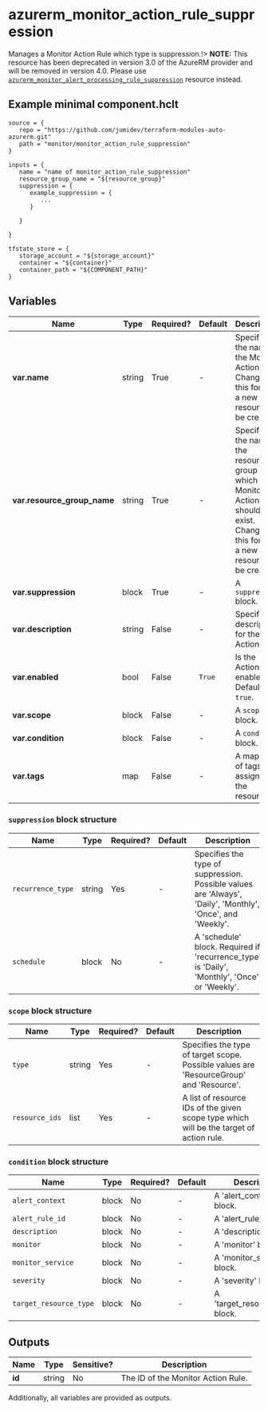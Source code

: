 # azurerm_monitor_action_rule_suppression

Manages a Monitor Action Rule which type is suppression.!> **NOTE:** This resource has been deprecated in version 3.0 of the AzureRM provider and will be removed in version 4.0. Please use [`azurerm_monitor_alert_processing_rule_suppression`](https://registry.terraform.io/providers/hashicorp/azurerm/latest/docs/resources/monitor_alert_processing_rule_suppression) resource instead.

## Example minimal component.hclt

```hcl
source = {
   repo = "https://github.com/jumidev/terraform-modules-auto-azurerm.git" 
   path = "monitor/monitor_action_rule_suppression" 
}

inputs = {
   name = "name of monitor_action_rule_suppression" 
   resource_group_name = "${resource_group}" 
   suppression = {
      example_suppression = {
         ...
      }
  
   }
 
}

tfstate_store = {
   storage_account = "${storage_account}" 
   container = "${container}" 
   container_path = "${COMPONENT_PATH}" 
}

```

## Variables

| Name | Type | Required? |  Default  |  Description |
| ---- | ---- | --------- |  ----------- | ----------- |
| **var.name** | string | True | -  |  Specifies the name of the Monitor Action Rule. Changing this forces a new resource to be created. | 
| **var.resource_group_name** | string | True | -  |  Specifies the name of the resource group in which the Monitor Action Rule should exist. Changing this forces a new resource to be created. | 
| **var.suppression** | block | True | -  |  A `suppression` block. | 
| **var.description** | string | False | -  |  Specifies a description for the Action Rule. | 
| **var.enabled** | bool | False | `True`  |  Is the Action Rule enabled? Defaults to `true`. | 
| **var.scope** | block | False | -  |  A `scope` block. | 
| **var.condition** | block | False | -  |  A `condition` block. | 
| **var.tags** | map | False | -  |  A mapping of tags to assign to the resource. | 

### `suppression` block structure

| Name | Type | Required? | Default | Description |
| ---- | ---- | --------- | ------- | ----------- |
| `recurrence_type` | string | Yes | - | Specifies the type of suppression. Possible values are 'Always', 'Daily', 'Monthly', 'Once', and 'Weekly'. |
| `schedule` | block | No | - | A 'schedule' block. Required if 'recurrence_type' is 'Daily', 'Monthly', 'Once' or 'Weekly'. |

### `scope` block structure

| Name | Type | Required? | Default | Description |
| ---- | ---- | --------- | ------- | ----------- |
| `type` | string | Yes | - | Specifies the type of target scope. Possible values are 'ResourceGroup' and 'Resource'. |
| `resource_ids` | list | Yes | - | A list of resource IDs of the given scope type which will be the target of action rule. |

### `condition` block structure

| Name | Type | Required? | Default | Description |
| ---- | ---- | --------- | ------- | ----------- |
| `alert_context` | block | No | - | A 'alert_context' block. |
| `alert_rule_id` | block | No | - | A 'alert_rule_id' block. |
| `description` | block | No | - | A 'description' block. |
| `monitor` | block | No | - | A 'monitor' block. |
| `monitor_service` | block | No | - | A 'monitor_service' block. |
| `severity` | block | No | - | A 'severity' block. |
| `target_resource_type` | block | No | - | A 'target_resource_type' block. |



## Outputs

| Name | Type | Sensitive? | Description |
| ---- | ---- | --------- | --------- |
| **id** | string | No  | The ID of the Monitor Action Rule. | 

Additionally, all variables are provided as outputs.
